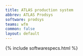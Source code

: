 ```yaml
---
title: ATLAS production system
abbrev: ATLAS Prodsys
software: prodsys
teams: wfm
common: false
layout: default
---
```


{% include softwarespecs.html %}
